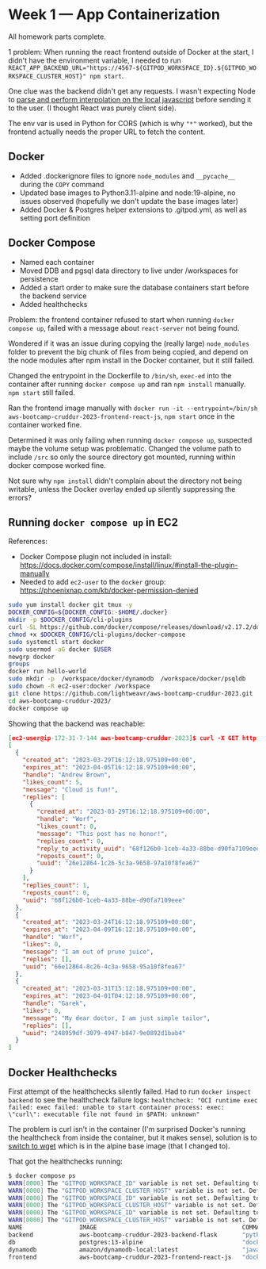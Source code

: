# Week 1 — App Containerization

All homework parts complete.

1 problem: When running the react frontend outside of Docker at the start, I didn't have the environment variable, I needed to run `REACT_APP_BACKEND_URL="https://4567-${GITPOD_WORKSPACE_ID}.${GITPOD_WORKSPACE_CLUSTER_HOST}" npm start`.

One clue was the backend didn't get any requests. I wasn't expecting Node to [parse and perform interpolation on the local javascript](https://github.com/lightweavr/aws-bootcamp-cruddur-2023/blob/main/frontend-react-js/src/pages/HomeFeedPage.js#L23) before sending it to the user. (I thought React was purely client side).

The env var is used in Python for CORS (which is why `"*"` worked), but the frontend actually needs the proper URL to fetch the content.

## Docker

* Added .dockerignore files to ignore `node_modules` and `__pycache__` during the `COPY` command
* Updated base images to Python3.11-alpine and node:19-alpine, no issues observed (hopefully we don't update the base images later)
* Added Docker & Postgres helper extensions to .gitpod.yml, as well as setting port definition

## Docker Compose

* Named each container
* Moved DDB and pgsql data directory to live under /workspaces for persistence
* Added a start order to make sure the database containers start before the backend service
* Added healthchecks

Problem: the frontend container refused to start when running `docker compose up`, failed with a message about `react-server` not being found.

Wondered if it was an issue during copying the (really large) `node_modules` folder to prevent the big chunk of files from being copied, and depend on the node modules after npm install in the Docker container, but it still failed.

Changed the entrypoint in the Dockerfile to `/bin/sh`, `exec-ed` into the container after running `docker compose up` and ran `npm install` manually. `npm start` still failed.

Ran the frontend image manually with `docker run -it --entrypoint=/bin/sh  aws-bootcamp-cruddur-2023-frontend-react-js`, `npm start` once in the container worked fine.

Determined it was only failing when running `docker compose up`, suspected maybe the volume setup was problematic. Changed the volume path to include `/src` so only the source directory got mounted, running within docker compose worked fine.

Not sure why `npm install` didn't complain about the directory not being writable, unless the Docker overlay ended up silently suppressing the errors?

## Running `docker compose up` in EC2

References:

* Docker Compose plugin not included in install: <https://docs.docker.com/compose/install/linux/#install-the-plugin-manually>
* Needed to add `ec2-user` to the `docker` group: <https://phoenixnap.com/kb/docker-permission-denied>

```bash
sudo yum install docker git tmux -y
DOCKER_CONFIG=${DOCKER_CONFIG:-$HOME/.docker}
mkdir -p $DOCKER_CONFIG/cli-plugins
curl -SL https://github.com/docker/compose/releases/download/v2.17.2/docker-compose-linux-x86_64 -o $DOCKER_CONFIG/cli-plugins/docker-compose
chmod +x $DOCKER_CONFIG/cli-plugins/docker-compose
sudo systemctl start docker
sudo usermod -aG docker $USER
newgrp docker
groups
docker run hello-world
sudo mkdir -p  /workspace/docker/dynamodb  /workspace/docker/psqldb
sudo chown -R ec2-user:docker /workspace
git clone https://github.com/lightweavr/aws-bootcamp-cruddur-2023.git
cd aws-bootcamp-cruddur-2023/
docker compose up
```

Showing that the backend was reachable:

```json
[ec2-user@ip-172-31-7-144 aws-bootcamp-cruddur-2023]$ curl -X GET http://localhost:4567/api/activities/home -H "Accept: application/json" -H "Content-Type: application/json"
[
  {
    "created_at": "2023-03-29T16:12:18.975109+00:00",
    "expires_at": "2023-04-05T16:12:18.975109+00:00",
    "handle": "Andrew Brown",
    "likes_count": 5,
    "message": "Cloud is fun!",
    "replies": [
      {
        "created_at": "2023-03-29T16:12:18.975109+00:00",
        "handle": "Worf",
        "likes_count": 0,
        "message": "This post has no honor!",
        "replies_count": 0,
        "reply_to_activity_uuid": "68f126b0-1ceb-4a33-88be-d90fa7109eee",
        "reposts_count": 0,
        "uuid": "26e12864-1c26-5c3a-9658-97a10f8fea67"
      }
    ],
    "replies_count": 1,
    "reposts_count": 0,
    "uuid": "68f126b0-1ceb-4a33-88be-d90fa7109eee"
  },
  {
    "created_at": "2023-03-24T16:12:18.975109+00:00",
    "expires_at": "2023-04-09T16:12:18.975109+00:00",
    "handle": "Worf",
    "likes": 0,
    "message": "I am out of prune juice",
    "replies": [],
    "uuid": "66e12864-8c26-4c3a-9658-95a10f8fea67"
  },
  {
    "created_at": "2023-03-31T15:12:18.975109+00:00",
    "expires_at": "2023-04-01T04:12:18.975109+00:00",
    "handle": "Garek",
    "likes": 0,
    "message": "My dear doctor, I am just simple tailor",
    "replies": [],
    "uuid": "248959df-3079-4947-b847-9e0892d1bab4"
  }
]
```

## Docker Healthchecks

First attempt of the healthchecks silently failed. Had to run `docker inspect backend` to see the healthcheck failure logs: `healthcheck: "OCI runtime exec failed: exec failed: unable to start container process: exec: \"curl\": executable file not found in $PATH: unknown"`

The problem is curl isn't in the container (I'm surprised Docker's running the healthcheck from inside the container, but it makes sense), solution is to [switch to wget](https://github.com/dotnet/AspNetCore.Docs/issues/24341#issuecomment-1004336380) which is in the alpine base image (that I changed to).

That got the healthchecks running:

```bash
$ docker compose ps
WARN[0000] The "GITPOD_WORKSPACE_ID" variable is not set. Defaulting to a blank string.
WARN[0000] The "GITPOD_WORKSPACE_CLUSTER_HOST" variable is not set. Defaulting to a blank string.
WARN[0000] The "GITPOD_WORKSPACE_ID" variable is not set. Defaulting to a blank string.
WARN[0000] The "GITPOD_WORKSPACE_CLUSTER_HOST" variable is not set. Defaulting to a blank string.
WARN[0000] The "GITPOD_WORKSPACE_ID" variable is not set. Defaulting to a blank string.
WARN[0000] The "GITPOD_WORKSPACE_CLUSTER_HOST" variable is not set. Defaulting to a blank string.
NAME                IMAGE                                         COMMAND                  SERVICE             CREATED              STATUS                        PORTS
backend             aws-bootcamp-cruddur-2023-backend-flask       "python3 -m flask ru…"   backend-flask       About a minute ago   Up About a minute (healthy)   0.0.0.0:4567->4567/tcp, :::4567->4567/tcp
db                  postgres:13-alpine                            "docker-entrypoint.s…"   db                  13 minutes ago       Up About a minute             0.0.0.0:5432->5432/tcp, :::5432->5432/tcp
dynamodb            amazon/dynamodb-local:latest                  "java -jar DynamoDBL…"   dynamodb            13 minutes ago       Up About a minute             0.0.0.0:8000->8000/tcp, :::8000->8000/tcp
frontend            aws-bootcamp-cruddur-2023-frontend-react-js   "docker-entrypoint.s…"   frontend-react-js   About a minute ago   Up About a minute (healthy)   0.0.0.0:3000->3000/tcp, :::3000->3000/tcp
```

